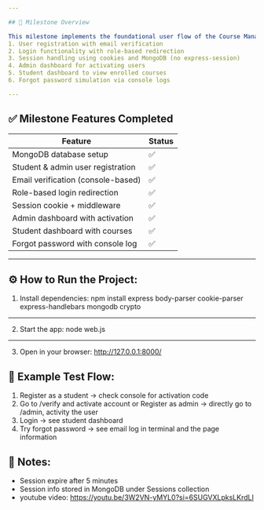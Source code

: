 ```yaml
---

## 🚀 Milestone Overview

This milestone implements the foundational user flow of the Course Management System. It focuses on:
1. User registration with email verification
2. Login functionality with role-based redirection
3. Session handling using cookies and MongoDB (no express-session)
4. Admin dashboard for activating users
5. Student dashboard to view enrolled courses
6. Forgot password simulation via console logs

---
```


## ✅ Milestone Features Completed

| Feature                            | Status  |
|------------------------------------|---------|
| MongoDB database setup             | ✅     |
| Student & admin user registration  | ✅     |
| Email verification (console-based) | ✅     |
| Role-based login redirection       | ✅     |
| Session cookie + middleware        | ✅     |
| Admin dashboard with activation    | ✅     |
| Student dashboard with courses     | ✅     |
| Forgot password with console log   | ✅     |

---

## ⚙️ How to Run the Project:
1. Install dependencies:
npm install express body-parser cookie-parser express-handlebars mongodb crypto
---
2. Start the app:
node web.js
---
3. Open in your browser:
http://127.0.0.1:8000/

## 🧪 Example Test Flow:
1. Register as a student → check console for activation code
2. Go to /verify and activate account or Register as admin → directly go to /admin, activity the user
3. Login → see student dashboard
4. Try forgot password → see email log in terminal and the page information

## 📌 Notes:
- Session expire after 5 minutes
- Session info stored in MongoDB under Sessions collection
- youtube video: https://youtu.be/3W2VN-yMYL0?si=6SUGVXLpksLKrdLI
